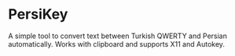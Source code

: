 # PersiKey
A simple tool to convert text between Turkish QWERTY and Persian automatically. Works with clipboard and supports X11 and Autokey.
